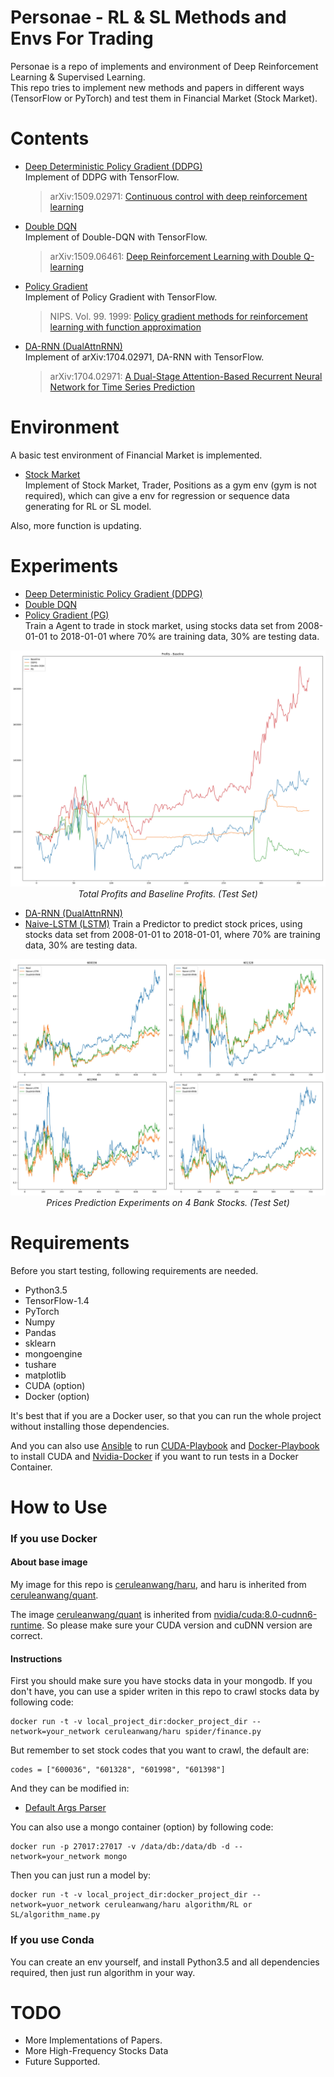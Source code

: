 # Personae - RL & SL Methods and Envs For Trading

Personae is a repo of implements and environment of Deep Reinforcement Learning & Supervised Learning.  
This repo tries to implement new methods and papers in different ways (TensorFlow or PyTorch) and test them in Financial Market (Stock Market).

# Contents

+ [Deep Deterministic Policy Gradient (DDPG)](algorithm/RL/DDPG.py)   
Implement of DDPG with TensorFlow.
    > arXiv:1509.02971: [Continuous control with deep reinforcement learning](https://arxiv.org/abs/1509.02971)

+ [Double DQN](algorithm/RL/DoubleDQN.py)    
Implement of Double-DQN with TensorFlow.   
    > arXiv:1509.06461: [Deep Reinforcement Learning with Double Q-learning](https://arxiv.org/abs/1509.06461)

+ [Policy Gradient](algorithm/RL/PolicyGradient.py)   
Implement of Policy Gradient with TensorFlow.
    > NIPS. Vol. 99. 1999: [Policy gradient methods for reinforcement learning with function approximation](https://papers.nips.cc/paper/1713-policy-gradient-methods-for-reinforcement-learning-with-function-approximation.pdf)

+ [DA-RNN (DualAttnRNN)](algorithm/SL/DualAttnRNN.py)      
Implement of arXiv:1704.02971, DA-RNN with TensorFlow.
    > arXiv:1704.02971: [A Dual-Stage Attention-Based Recurrent Neural Network for Time Series Prediction](https://arxiv.org/abs/1704.02971)

# Environment

A basic test environment of Financial Market is implemented.

- [Stock Market](base/env/stock_market.py)   
Implement of Stock Market, Trader, Positions as a gym env (gym is not required), which can give a env for regression or sequence data generating for RL or SL model.

Also, more function is updating.

# Experiments

+ [Deep Deterministic Policy Gradient (DDPG)](algorithm/SL/DualAttnRNN.py)
+ [Double DQN](algorithm/RL/DoubleDQN.py)    
+ [Policy Gradient (PG)](algorithm/RL/PolicyGradient.py)     
Train a Agent to trade in stock market, using stocks data set from 2008-01-01 to 2018-01-01 where 70% are training data, 30% are testing data.

<p align='center'>
  <img src='static/images/Profits.jpg'>
   <em>Total Profits and Baseline Profits. (Test Set)</em>
</p>

+ [DA-RNN (DualAttnRNN)](algorithm/SL/DualAttnRNN.py)   
+ [Naive-LSTM (LSTM)](algorithm/SL/NaiveLSTM.py)
Train a Predictor to predict stock prices, using stocks data set from 2008-01-01 to 2018-01-01, where 70% are training data, 30% are testing data.

<p align='center'>
  <img src='static/images/Prices.jpg'>
   <em>Prices Prediction Experiments on 4 Bank Stocks. (Test Set)</em>
</p>


# Requirements

Before you start testing, following requirements are needed.

- Python3.5
- TensorFlow-1.4
- PyTorch
- Numpy
- Pandas
- sklearn
- mongoengine
- tushare
- matplotlib
- CUDA (option)
- Docker (option)

It's best that if you are a Docker user, so that you can run the whole project without installing those dependencies.
 
And you can also use [Ansible](http://www.ansible.com.cn/) to run [CUDA-Playbook](playbook/cuda-playbook.yml) and [Docker-Playbook](playbook/docker-playbook.yml) to install CUDA and [Nvidia-Docker](https://github.com/NVIDIA/nvidia-docker) if you want to run tests in a Docker Container.

# How to Use

### If you use Docker

#### About base image
My image for this repo is [ceruleanwang/haru](https://hub.docker.com/r/ceruleanwang/haru/), and haru is inherited from [ceruleanwang/quant](https://hub.docker.com/r/ceruleanwang/quant-base/).    
   
The image [ceruleanwang/quant](https://hub.docker.com/r/ceruleanwang/quant-base/) is inherited from [nvidia/cuda:8.0-cudnn6-runtime](https://hub.docker.com/r/nvidia/cuda/). So please make sure your CUDA version and cuDNN version are correct. 

#### Instructions
First you should make sure you have stocks data in your mongodb.
If you don't have, you can use a spider writen in this repo to crawl stocks data by following code:   
```
docker run -t -v local_project_dir:docker_project_dir --network=your_network ceruleanwang/haru spider/finance.py
```
But remember to set stock codes that you want to crawl, the default are:
```
codes = ["600036", "601328", "601998", "601398"]
```
And they can be modified in:   
+ [Default Args Parser](helper/args_parser.py)

You can also use a mongo container (option) by following code:
```
docker run -p 27017:27017 -v /data/db:/data/db -d --network=your_network mongo
``` 
Then you can just run a model by:

```
docker run -t -v local_project_dir:docker_project_dir --network=yuor_network ceruleanwang/haru algorithm/RL or SL/algorithm_name.py
```

### If you use Conda
You can create an env yourself, and install Python3.5 and all dependencies required, then just run algorithm in your way. 


# TODO
- More Implementations of Papers.
- More High-Frequency Stocks Data
- Future Supported.
